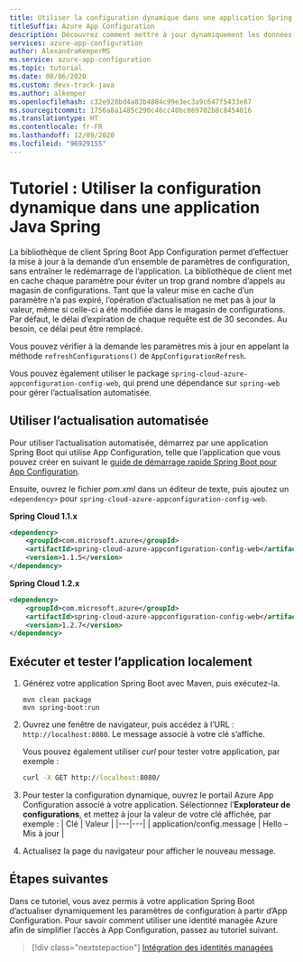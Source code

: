 ```yaml
---
title: Utiliser la configuration dynamique dans une application Spring Boot
titleSuffix: Azure App Configuration
description: Découvrez comment mettre à jour dynamiquement les données de configuration pour les applications Spring Boot.
services: azure-app-configuration
author: AlexandraKemperMS
ms.service: azure-app-configuration
ms.topic: tutorial
ms.date: 08/06/2020
ms.custom: devx-track-java
ms.author: alkemper
ms.openlocfilehash: c32e928bd4a83b4884c99e3ec3a9c647f5433e87
ms.sourcegitcommit: 1756a8a1485c290c46cc40bc869702b8c8454016
ms.translationtype: HT
ms.contentlocale: fr-FR
ms.lasthandoff: 12/09/2020
ms.locfileid: "96929155"
---
```

# <a name="tutorial-use-dynamic-configuration-in-a-java-spring-app"></a>Tutoriel : Utiliser la configuration dynamique dans une application Java Spring

La bibliothèque de client Spring Boot App Configuration permet d’effectuer la mise à jour à la demande d’un ensemble de paramètres de configuration, sans entraîner le redémarrage de l’application. La bibliothèque de client met en cache chaque paramètre pour éviter un trop grand nombre d’appels au magasin de configurations. Tant que la valeur mise en cache d’un paramètre n’a pas expiré, l’opération d’actualisation ne met pas à jour la valeur, même si celle-ci a été modifiée dans le magasin de configurations. Par défaut, le délai d’expiration de chaque requête est de 30 secondes. Au besoin, ce délai peut être remplacé.

Vous pouvez vérifier à la demande les paramètres mis à jour en appelant la méthode `refreshConfigurations()` de `AppConfigurationRefresh`.

Vous pouvez également utiliser le package `spring-cloud-azure-appconfiguration-config-web`, qui prend une dépendance sur `spring-web` pour gérer l’actualisation automatisée.

## <a name="use-automated-refresh"></a>Utiliser l’actualisation automatisée

Pour utiliser l’actualisation automatisée, démarrez par une application Spring Boot qui utilise App Configuration, telle que l’application que vous pouvez créer en suivant le [guide de démarrage rapide Spring Boot pour App Configuration](quickstart-java-spring-app.md).

Ensuite, ouvrez le fichier *pom.xml* dans un éditeur de texte, puis ajoutez un `<dependency>` pour `spring-cloud-azure-appconfiguration-config-web`.

**Spring Cloud 1.1.x**

```xml
<dependency>
    <groupId>com.microsoft.azure</groupId>
    <artifactId>spring-cloud-azure-appconfiguration-config-web</artifactId>
    <version>1.1.5</version>
</dependency>
```

**Spring Cloud 1.2.x**

```xml
<dependency>
    <groupId>com.microsoft.azure</groupId>
    <artifactId>spring-cloud-azure-appconfiguration-config-web</artifactId>
    <version>1.2.7</version>
</dependency>
```

## <a name="run-and-test-the-app-locally"></a>Exécuter et tester l’application localement

1. Générez votre application Spring Boot avec Maven, puis exécutez-la.

    ```shell
    mvn clean package
    mvn spring-boot:run
    ```

1. Ouvrez une fenêtre de navigateur, puis accédez à l’URL : `http://localhost:8080`.  Le message associé à votre clé s’affiche. 

    Vous pouvez également utiliser *curl* pour tester votre application, par exemple : 
    
    ```cmd
    curl -X GET http://localhost:8080/
    ```

1. Pour tester la configuration dynamique, ouvrez le portail Azure App Configuration associé à votre application. Sélectionnez l’**Explorateur de configurations**, et mettez à jour la valeur de votre clé affichée, par exemple :
    | Clé | Valeur |
    |---|---|
    | application/config.message | Hello – Mis à jour |

1. Actualisez la page du navigateur pour afficher le nouveau message.

## <a name="next-steps"></a>Étapes suivantes

Dans ce tutoriel, vous avez permis à votre application Spring Boot d’actualiser dynamiquement les paramètres de configuration à partir d’App Configuration. Pour savoir comment utiliser une identité managée Azure afin de simplifier l’accès à App Configuration, passez au tutoriel suivant.

> [!div class="nextstepaction"]
> [Intégration des identités managées](./howto-integrate-azure-managed-service-identity.md)
